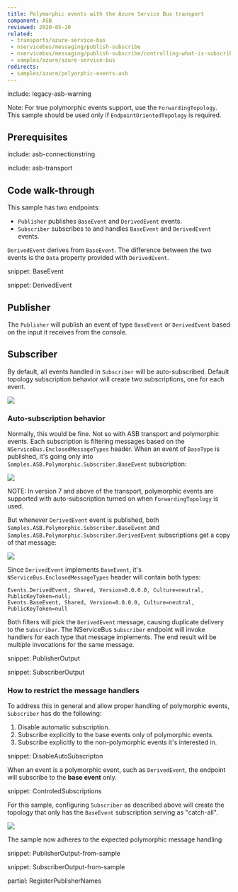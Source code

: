```yaml
---
title: Polymorphic events with the Azure Service Bus transport
component: ASB
reviewed: 2020-05-20
related:
 - transports/azure-service-bus
 - nservicebus/messaging/publish-subscribe
 - nservicebus/messaging/publish-subscribe/controlling-what-is-subscribed
 - samples/azure/azure-service-bus
redirects:
 - samples/azure/polyorphic-events-asb
---
```


include: legacy-asb-warning

Note: For true polymorphic events support, use the `ForwardingTopology`. This sample should be used only if `EndpointOrientedTopology` is required.


## Prerequisites

include: asb-connectionstring


include: asb-transport


## Code walk-through

This sample has two endpoints:

 * `Publisher` publishes `BaseEvent` and `DerivedEvent` events.
 * `Subscriber` subscribes to and handles `BaseEvent` and `DerivedEvent` events.

`DerivedEvent` derives from `BaseEvent`. The difference between the two events is the `Data` property provided with `DerivedEvent`.

snippet: BaseEvent

snippet: DerivedEvent


## Publisher

The `Publisher` will publish an event of type `BaseEvent` or `DerivedEvent` based on the input it receives from the console.


## Subscriber

By default, all events handled in `Subscriber` will be auto-subscribed. Default topology subscription behavior will create two subscriptions, one for each event.

![](images/subscriptions.png)


### Auto-subscription behavior

Normally, this would be fine. Not so with ASB transport and polymorphic events. Each subscription is filtering messages based on the `NServiceBus.EnclosedMessageTypes` header. When an event of `BaseType` is published, it's going only into `Samples.ASB.Polymorphic.Subscriber.BaseEvent` subscription:

![](images/baseevent.published.png)

NOTE: In version 7 and above of the transport, polymorphic events are supported with auto-subscription turned on when `ForwardingTopology` is used.

But whenever `DerivedEvent` event is published, both `Samples.ASB.Polymorphic.Subscriber.BaseEvent` and `Samples.ASB.Polymorphic.Subscriber.DerivedEvent` subscriptions get a copy of that message:

![](images/derivedevent.published.png)

Since `DerivedEvent` implements `BaseEvent`, it's `NServiceBus.EnclosedMessageTypes` header will contain both types:

```
Events.DerivedEvent, Shared, Version=0.0.0.0, Culture=neutral, PublicKeyToken=null;
Events.BaseEvent, Shared, Version=0.0.0.0, Culture=neutral, PublicKeyToken=null
```

Both filters will pick the `DerivedEvent` message, causing duplicate delivery to the `Subscriber`. The NServiceBus `Subscriber` endpoint will invoke handlers for each type that message implements. The end result will be multiple invocations for the same message.

snippet: PublisherOutput

snippet: SubscriberOutput


### How to restrict the message handlers

To address this in general and allow proper handling of polymorphic events, `Subscriber` has do the following:

 1. Disable automatic subscription.
 1. Subscribe explicitly to the base events only of polymorphic events.
 1. Subscribe explicitly to the non-polymorphic events it's interested in.

snippet: DisableAutoSubscripton

When an event is a polymorphic event, such as `DerivedEvent`, the endpoint will subscribe to the **base event** only.

snippet: ControledSubscriptions

For this sample, configuring `Subscriber` as described above will create the topology that only has the `BaseEvent` subscription serving as "catch-all".

![](images/single.subscription.png)

The sample now adheres to the expected polymorphic message handling

snippet: PublisherOutput-from-sample

snippet: SubscriberOutput-from-sample

partial: RegisterPublisherNames
